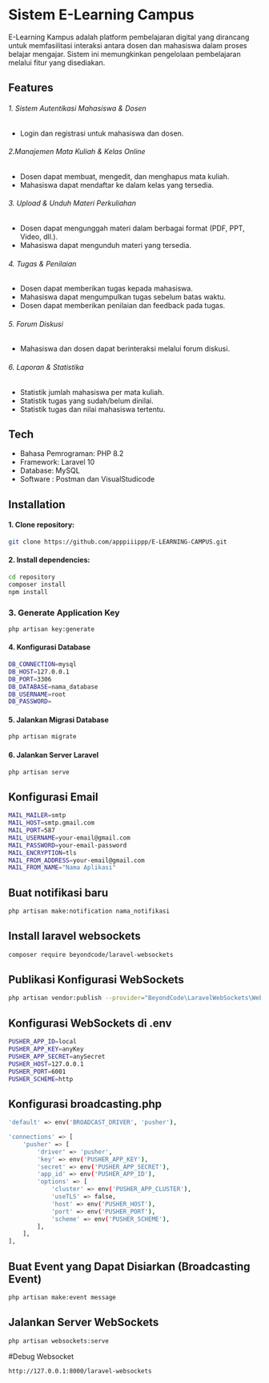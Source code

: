 # Sistem E-Learning Campus
E-Learning Kampus adalah platform pembelajaran digital yang dirancang untuk memfasilitasi interaksi antara dosen dan mahasiswa dalam proses belajar mengajar. Sistem ini memungkinkan pengelolaan pembelajaran melalui fitur yang disediakan.


## Features
###### 1. Sistem Autentikasi Mahasiswa & Dosen
- Login dan registrasi untuk mahasiswa dan dosen.
###### 2.Manajemen Mata Kuliah & Kelas Online
- Dosen dapat membuat, mengedit, dan menghapus mata kuliah.
- Mahasiswa dapat mendaftar ke dalam kelas yang tersedia.
###### 3. Upload & Unduh Materi Perkuliahan
- Dosen dapat mengunggah materi dalam berbagai format (PDF, PPT, Video, dll.).
- Mahasiswa dapat mengunduh materi yang tersedia.
###### 4. Tugas & Penilaian
- Dosen dapat memberikan tugas kepada mahasiswa.
- Mahasiswa dapat mengumpulkan tugas sebelum batas waktu.
- Dosen dapat memberikan penilaian dan feedback pada tugas.
###### 5. Forum Diskusi
- Mahasiswa dan dosen dapat berinteraksi melalui forum diskusi.
###### 6. Laporan & Statistika
- Statistik jumlah mahasiswa per mata kuliah.
- Statistik tugas yang sudah/belum dinilai.
- Statistik tugas dan nilai mahasiswa tertentu.

## Tech
- Bahasa Pemrograman: PHP 8.2
- Framework: Laravel 10
- Database: MySQL
- Software : Postman dan VisualStudicode

## Installation
#### 1. Clone repository:

```sh
git clone https://github.com/apppiiippp/E-LEARNING-CAMPUS.git
```
#### 2. Install dependencies:

```sh
cd repository
composer install
npm install
```

### 3. Generate Application Key
```sh
php artisan key:generate
```

#### 4.  Konfigurasi Database
```sh
DB_CONNECTION=mysql
DB_HOST=127.0.0.1
DB_PORT=3306
DB_DATABASE=nama_database
DB_USERNAME=root
DB_PASSWORD=
```

#### 5. Jalankan Migrasi Database
```sh
php artisan migrate
```
#### 6. Jalankan Server Laravel
```sh
php artisan serve
```

## Konfigurasi Email
```sh
MAIL_MAILER=smtp
MAIL_HOST=smtp.gmail.com
MAIL_PORT=587
MAIL_USERNAME=your-email@gmail.com
MAIL_PASSWORD=your-email-password
MAIL_ENCRYPTION=tls
MAIL_FROM_ADDRESS=your-email@gmail.com
MAIL_FROM_NAME="Nama Aplikasi"
```

## Buat notifikasi baru
```sh
php artisan make:notification nama_notifikasi
```

## Install laravel websockets
```sh
composer require beyondcode/laravel-websockets
```

## Publikasi Konfigurasi WebSockets
```sh
php artisan vendor:publish --provider="BeyondCode\LaravelWebSockets\WebSocketsServiceProvider" --tag="config"
```
## Konfigurasi WebSockets di .env
```sh
PUSHER_APP_ID=local
PUSHER_APP_KEY=anyKey
PUSHER_APP_SECRET=anySecret
PUSHER_HOST=127.0.0.1
PUSHER_PORT=6001
PUSHER_SCHEME=http
```
## Konfigurasi broadcasting.php
```sh
'default' => env('BROADCAST_DRIVER', 'pusher'),

'connections' => [
    'pusher' => [
        'driver' => 'pusher',
        'key' => env('PUSHER_APP_KEY'),
        'secret' => env('PUSHER_APP_SECRET'),
        'app_id' => env('PUSHER_APP_ID'),
        'options' => [
            'cluster' => env('PUSHER_APP_CLUSTER'),
            'useTLS' => false,
            'host' => env('PUSHER_HOST'),
            'port' => env('PUSHER_PORT'),
            'scheme' => env('PUSHER_SCHEME'),
        ],
    ],
],

```
## Buat Event yang Dapat Disiarkan (Broadcasting Event)
```sh
php artisan make:event message
```

##  Jalankan Server WebSockets
```sh
php artisan websockets:serve
```
#Debug Websocket
```sh
http://127.0.0.1:8000/laravel-websockets
```







